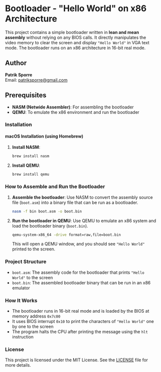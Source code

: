 # Bootloader - "Hello World" on x86 Architecture

This project contains a simple bootloader written in **lean and mean assembly** without relying on any BIOS calls. It directly manipulates the video memory to clear the screen and display `"Hello World"` in VGA text mode. The bootloader runs on an x86 architecture in 16-bit real mode.

## Author

**Patrik Sporre**  
Email: [patriksporre@gmail.com](patriksporre@gmail.com)

## Prerequisites

- **NASM (Netwide Assembler)**: For assembling the bootloader
- **QEMU**: To emulate the x86 environment and run the bootloader

### Installation

#### macOS Installation (using Homebrew)

1. **Install NASM**:
   ```bash
   brew install nasm
   ```

2. **Install QEMU**:
   ```bash
   brew install qemu
   ```

### How to Assemble and Run the Bootloader

1. **Assemble the bootloader**:
   Use NASM to convert the assembly source file (`boot.asm`) into a binary file that can be run as a bootloader.

   ```bash
   nasm -f bin boot.asm -o boot.bin
   ```

2. **Run the bootloader in QEMU**:
   Use QEMU to emulate an x86 system and load the bootloader binary (`boot.bin`).

   ```bash
   qemu-system-x86_64 -drive format=raw,file=boot.bin
   ```

   This will open a QEMU window, and you should see `"Hello World"` printed to the screen.

### Project Structure

- `boot.asm`: The assembly code for the bootloader that prints `"Hello World"` to the screen
- `boot.bin`: The assembled bootloader binary that can be run in an x86 emulator

### How It Works

- The bootloader runs in 16-bit real mode and is loaded by the BIOS at memory address `0x7c00`
- It uses BIOS interrupt `0x10` to print the characters of `"Hello World"` one by one to the screen
- The program halts the CPU after printing the message using the `hlt` instruction

### License

This project is licensed under the MIT License. See the [LICENSE](LICENSE) file for more details.
